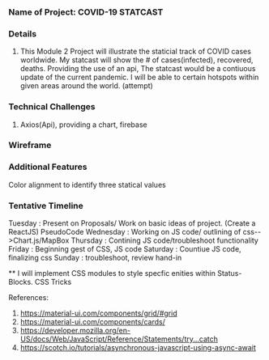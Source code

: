 
### Name of Project: COVID-19 STATCAST
### Details
1. This Module 2 Project will illustrate the staticial track of COVID cases worldwide. My statcast will show the # of cases(infected), recovered, deaths. Providing the use of an api, The statcast would be a contiuous update of the current pandemic. I will be able to certain hotspots within given areas around the world. (attempt)
### Technical Challenges
1. Axios(Api), providing a chart, firebase
### Wireframe

### Additional Features 
Color alignment to identify three statical values
### Tentative Timeline 
Tuesday : Present on Proposals/ Work on basic ideas of project. (Create a ReactJS) PseudoCode
Wednesday : Working on JS code/ outlining of css-->Chart.js/MapBox
Thursday : Contining JS code/troubleshoot functionality
Friday : Beginning gest of CSS, JS code 
Saturday : Countiue JS code, finalizing css
Sunday : troubleshoot, review hand-in




** I will implement CSS modules to style specfic enities within Status-Blocks.  CSS Tricks



References: 
1. https://material-ui.com/components/grid/#grid
2. https://material-ui.com/components/cards/
3. https://developer.mozilla.org/en-US/docs/Web/JavaScript/Reference/Statements/try...catch
4. https://scotch.io/tutorials/asynchronous-javascript-using-async-await